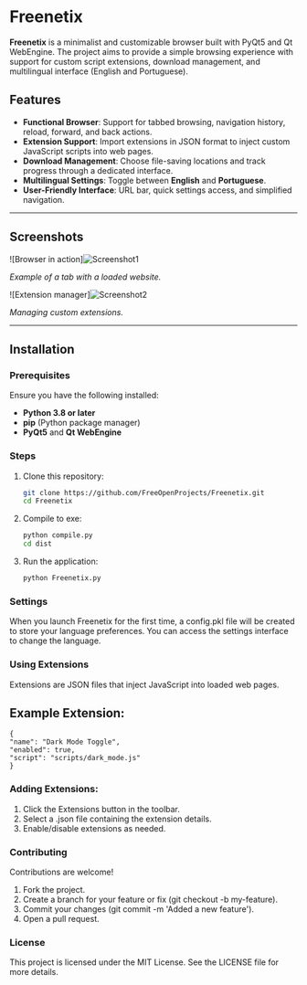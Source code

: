 # Freenetix

**Freenetix** is a minimalist and customizable browser built with PyQt5 and Qt WebEngine. The project aims to provide a simple browsing experience with support for custom script extensions, download management, and multilingual interface (English and Portuguese).

## Features

- **Functional Browser**: Support for tabbed browsing, navigation history, reload, forward, and back actions.
- **Extension Support**: Import extensions in JSON format to inject custom JavaScript scripts into web pages.
- **Download Management**: Choose file-saving locations and track progress through a dedicated interface.
- **Multilingual Settings**: Toggle between **English** and **Portuguese**.
- **User-Friendly Interface**: URL bar, quick settings access, and simplified navigation.

---

## Screenshots

![Browser in action]![Screenshot1](https://github.com/user-attachments/assets/df45fe54-a132-49f9-b3f1-0b4b6a4c5b76)
 
*Example of a tab with a loaded website.*

![Extension manager]![Screenshot2](https://github.com/user-attachments/assets/95dab76a-c009-4aff-8c18-245089b878f5)
  
*Managing custom extensions.*

---

## Installation

### Prerequisites

Ensure you have the following installed:

- **Python 3.8 or later**
- **pip** (Python package manager)
- **PyQt5** and **Qt WebEngine**

### Steps

1. Clone this repository:

   ```bash
   git clone https://github.com/FreeOpenProjects/Freenetix.git
   cd Freenetix

2. Compile to exe:

    ```bash
    python compile.py
    cd dist

3. Run the application:

    ```bash
    python Freenetix.py

### Settings

When you launch Freenetix for the first time, a config.pkl file will be created to store your language preferences.
You can access the settings interface to change the language.

### Using Extensions

Extensions are JSON files that inject JavaScript into loaded web pages.

## Example Extension:
    {
    "name": "Dark Mode Toggle",
    "enabled": true,
    "script": "scripts/dark_mode.js"
    }

### Adding Extensions:
1. Click the Extensions button in the toolbar.
2. Select a .json file containing the extension details.
3. Enable/disable extensions as needed.

### Contributing

Contributions are welcome!

1. Fork the project.
2. Create a branch for your feature or fix (git checkout -b my-feature).
3. Commit your changes (git commit -m 'Added a new feature').
4. Open a pull request.

### License
This project is licensed under the MIT License. See the LICENSE file for more details.
